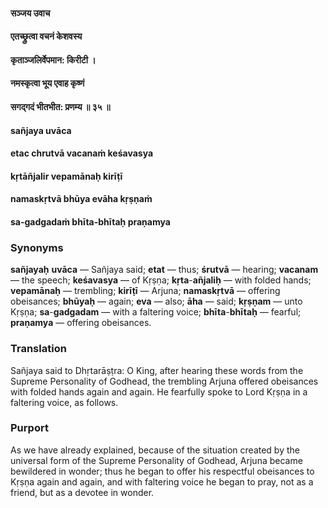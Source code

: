 #### सञ्जय उवाच
#### एतच्छ्रुत्वा वचनं केशवस्य
#### कृताञ्जलिर्वेपमान: किरीटी ।
#### नमस्कृत्वा भूय एवाह कृष्णं
#### सगद्गदं भीतभीत: प्रणम्य ॥ ३५ ॥

#### sañjaya uvāca
#### etac chrutvā vacanaṁ keśavasya
#### kṛtāñjalir vepamānaḥ kirīṭī
#### namaskṛtvā bhūya evāha kṛṣṇaṁ
#### sa-gadgadaṁ bhīta-bhītaḥ praṇamya

### Synonyms

**sañjayaḥ** **uvāca** — Sañjaya said; **etat** — thus; **śrutvā** — hearing; **vacanam** — the speech; **keśavasya** — of Kṛṣṇa; **kṛta**-**añjaliḥ** — with folded hands; **vepamānaḥ** — trembling; **kirīṭī** — Arjuna; **namaskṛtvā** — offering obeisances; **bhūyaḥ** — again; **eva** — also; **āha** — said; **kṛṣṇam** — unto Kṛṣṇa; **sa**-**gadgadam** — with a faltering voice; **bhīta**-**bhītaḥ** — fearful; **praṇamya** — offering obeisances.

### Translation

Sañjaya said to Dhṛtarāṣṭra: O King, after hearing these words from the Supreme Personality of Godhead, the trembling Arjuna offered obeisances with folded hands again and again. He fearfully spoke to Lord Kṛṣṇa in a faltering voice, as follows.

### Purport

As we have already explained, because of the situation created by the universal form of the Supreme Personality of Godhead, Arjuna became bewildered in wonder; thus he began to offer his respectful obeisances to Kṛṣṇa again and again, and with faltering voice he began to pray, not as a friend, but as a devotee in wonder.